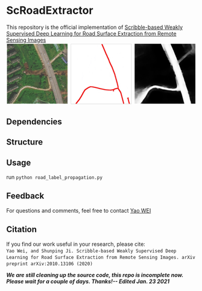 # ScRoadExtractor
This repository is the official implementation of [Scribble-based Weakly Supervised Deep Learning for Road Surface Extraction from Remote Sensing Images](https://arxiv.org/abs/2010.13106)  
![image](https://github.com/weiyao1996/weiyao1996.github.io/blob/master/img/xxxx.png)  
## Dependencies  
  
## Structure  
  
## Usage  
run `python road_label_propagation.py`  
## Feedback  
For questions and comments, feel free to contact [Yao WEI](weiyao@whu.edu.cn)
## Citation  
If you find our work useful in your research, please cite:  
`Yao Wei, and Shunping Ji. Scribble-based Weakly Supervised Deep Learning for Road Surface Extraction from Remote Sensing Images. arXiv preprint arXiv:2010.13106 (2020)`  
  
***We are still cleaning up the source code, this repo is incomplete now. Please wait for a couple of days. Thanks!-- Edited Jan. 23 2021***
